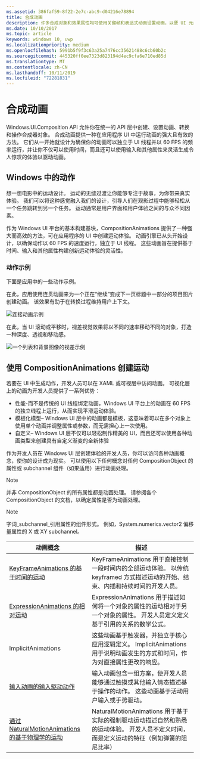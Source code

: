 ```yaml
---
ms.assetid: 386faf59-8f22-2e7c-abc9-d04216e78894
title: 合成动画
description: 许多合成对象和效果属性均可使用关键帧和表达式动画设置动画，以便 UI 元素的属性可以随时间变化或基于计算发生变化。
ms.date: 10/10/2017
ms.topic: article
keywords: windows 10, uwp
ms.localizationpriority: medium
ms.openlocfilehash: 5991b5f9f3c63a25a7476cc35621488c6cb60b2c
ms.sourcegitcommit: 445320ff0ee7323d823194d4ec9cfa6e710ed85d
ms.translationtype: MT
ms.contentlocale: zh-CN
ms.lasthandoff: 10/11/2019
ms.locfileid: "72281831"
---
```

# <a name="composition-animations"></a>合成动画

Windows.UI.Composition API 允许你在统一的 API 层中创建、设置动画、转换和操作合成器对象。 合成动画提供一种在应用程序 UI 中运行动画的强大且有效的方法。 它们从一开始就设计为确保你的动画可以独立于 UI 线程并以 60 FPS 的频率运行，并让你不仅可以使用时间，而且还可以使用输入和其他属性来灵活生成令人惊叹的体验以驱动动画。

## <a name="motion-in-windows"></a>Windows 中的动作

想一想电影中的运动设计。 运动的无缝过渡让你能够专注于故事，为你带来真实体验。 我们可以将这种感觉融入我们的设计，引导人们在观影过程中能够轻松从一个任务跳转到另一个任务。 运动通常是用户界面和用户体验之间的与众不同因素。

作为 Windows UI 平台的基本构建基块，CompositionAnimations 提供了一种强大而高效的方法，可在应用程序的 UI 中创建运动体验。 动画引擎已从头开始设计，以确保动作以 60 FPS 的速度运行，独立于 UI 线程。 这些动画旨在提供基于时间、输入和其他属性构建创新运动体验的灵活性。

### <a name="examples-of-motion"></a>动作示例

下面是应用中的一些动作示例。

在此，应用使用连贯动画来为一个正在“继续”变成下一页标题中一部分的项目图片创建动画。 该效果有助于在转换过程维持用户上下文。

![连接动画示例](images/animation/connected-animation-example.gif)

在此，当 UI 滚动或平移时，视差视觉效果将以不同的速率移动不同的对象，打造一种深度、透视和移动感。

![一个列表和背景图像的视差示例](images/animation/parallax-example.gif)

## <a name="using-compositionanimations-to-create-motion"></a>使用 CompositionAnimations 创建运动

若要在 UI 中生成动作，开发人员可以在 XAML 或可视层中访问动画。 可视化层上的动画为开发人员提供了一系列优势：

- 性能-而不是传统的 UI 线程绑定动画，Windows UI 平台上的动画在 60 FPS 的独立线程上运行，从而实现平滑运动体验。
- 模板化模型– Windows UI 层中的动画都是模板，这意味着可以在多个对象上使用单个动画并调整属性或参数，而无需担心上一次使用。
- 自定义– Windows UI 层不仅可以轻松制作精美的 UI，而且还可以使用各种动画类型来创建具有自定义渐变的全新体验

作为开发人员在 Windows UI 层创建体验的开发人员，你可以访问各种动画概念，使你的设计成为现实。 可以使用以下任何概念对任何 CompositionObject 的属性或 subchannel 组件（如果适用）进行动画处理。

> [!NOTE]
> 并非 CompositionObject 的所有属性都是动画处理。 请参阅各个 CompositionObject 的文档，以确定属性是否为动画处理。

> [!NOTE]
> 字词_subchannel_引用属性的组件形式。 例如，System.numerics.vector2 偏移量属性的 X 或 XY subchannel。

| 动画概念 | 描述 |
| ----------------- | ----------- |
| [KeyFrameAnimations 的基于时间的运动](time-animations.md)  | KeyFrameAnimations 用于直接控制一段时间内的全部运动体验。 以传统 keyframed 方式描述运动的开始、结束、内插和持续时间的开发人员。 |
| [ExpressionAnimations 的相对运动](relation-animations.md)  | ExpressionAnimations 用于描述如何将一个对象的属性的运动相对于另一个对象的属性。 开发人员定义定义基于引用的关系的数学公式。 |
| ImplicitAnimations | 这些动画基于触发器，并独立于核心应用逻辑定义。 ImplicitAnimations 用于说明动画发生的方式和时间，作为对直接属性更改的响应。 |
| [输入动画的输入驱动动作](input-driven-animations.md)  | 输入动画包含一组方案，使开发人员能够通过触摸或其他输入情态描述基于操作的动作。 这些动画基于活动用户输入或手势驱动。 |
| [通过 NaturalMotionAnimations 的基于物理学的运动](natural-animations.md)  | NaturalMotionAnimations 用于基于实际的强制驱动运动描述自然和熟悉的运动体验。 开发人员不定义时间，而是定义运动的特征（例如弹簧的阻尼比率） |